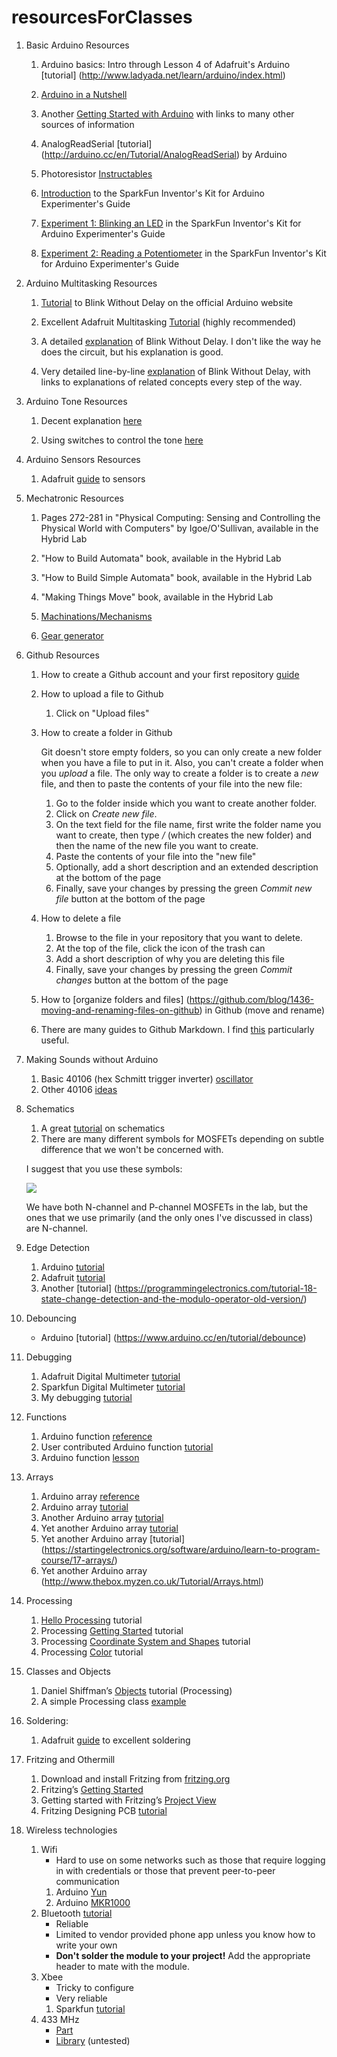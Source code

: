 # resourcesForClasses

1. Basic Arduino Resources

	1. Arduino basics: Intro through Lesson 4 of Adafruit's Arduino [tutorial]
	(http://www.ladyada.net/learn/arduino/index.html)

	1. [Arduino in a Nutshell](http://hci.rwth-aachen.de/arduino)

	1. Another [Getting Started with
	Arduino](http://reboot.yoha.co.uk/index.php?title=Getting_Started_with_Arduino)
		with links to many other sources of information

	2. AnalogReadSerial [tutorial]
	(http://arduino.cc/en/Tutorial/AnalogReadSerial)
	by Arduino

	3. Photoresistor
	[Instructables](http://www.instructables.com/id/How-to-Use-a-Light-Dependent-Resistor-LDR/)

	4. [Introduction](https://learn.sparkfun.com/tutorials/sik-experiment-guide-for-arduino---v32/introduction-sik-arduino-uno)
	to the SparkFun Inventor's Kit for Arduino Experimenter's Guide

	5. [Experiment 1: Blinking an LED](
	https://learn.sparkfun.com/tutorials/sik-experiment-guide-for-arduino---v32/experiment-1-blinking-an-led)
	in the SparkFun Inventor's Kit for Arduino Experimenter's Guide

	6. [Experiment 2: Reading a
	Potentiometer](https://learn.sparkfun.com/tutorials/sik-experiment-guide-for-arduino---v32/experiment-2-reading-a-potentiometer)
	in the SparkFun Inventor's Kit for Arduino Experimenter's Guide

1. Arduino Multitasking Resources

	1. [Tutorial](https://www.arduino.cc/en/Tutorial/BlinkWithoutDelay)
	to Blink Without Delay on the official Arduino website

	1. Excellent Adafruit Multitasking
	[Tutorial](https://learn.adafruit.com/multi-tasking-the-arduino-part-1?view=all)
	(highly recommended)

	2. A detailed
	[explanation](https://programmingelectronics.com/tutorial-16-blink-an-led-without-using-the-delay-function-old-version/) of Blink Without Delay. I don't like the way he
	does the circuit, but his explanation is good.

	3. Very detailed line-by-line
	[explanation](https://www.baldengineer.com/blink-without-delay-explained.html)
	of Blink Without Delay, with links
	to explanations of related concepts every step of the way.

1. Arduino Tone Resources

	1. Decent explanation
	[here](https://programmingelectronics.com/an-easy-way-to-make-noise-with-arduino-using-tone/)

	2. Using switches to control the tone
	[here](http://arduino-tutorials.eu/creating-sounds-with-arduino-buzzer)

1. Arduino Sensors Resources

	1. Adafruit [guide](http://www.ladyada.net/learn/sensors/) to sensors


2. Mechatronic Resources

	1. Pages 272-281 in "Physical Computing: Sensing and Controlling the
	Physical World with Computers" by Igoe/O'Sullivan, available in the
	Hybrid Lab

	1. "How to Build Automata" book, available in the Hybrid Lab

	1. "How to Build Simple Automata" book, available in the Hybrid Lab

	1. "Making Things Move" book, available in the Hybrid Lab 

	1. [Machinations/Mechanisms](doc/machinations-mechanisms.pdf)
	
	1. [Gear generator](http://www.geargenerator.com)

3. Github Resources

	1. How to create a Github account and your first repository
	[guide](https://github.com/zamfi/github-guide)

	2. How to upload a file to Github
		1. Click on "Upload files"
	3. How to create a folder in Github

		Git doesn't store empty folders, so you can only create a new folder when
		you have a file to put in it. Also, you can't create a folder
		when you _upload_ a file. The only way to create a folder is 
		to create a _new_ file, and then to paste the contents of your file into 
		the new file:
		1. Go to the folder inside which you want to create another folder.
		2. Click on _Create new file_.
		3. On the text field for the file name, first write the folder name you
			 want to create, then type _/_ (which creates the new folder) and then
			 the name of the new file you want to create.
		4. Paste the contents of your file into the "new file"
		4. Optionally, add a short description and an extended description at
			the bottom of the page
		5. Finally, save your changes by pressing the green _Commit new file_
			button at the bottom of the page
	4. How to delete a file
		1. Browse to the file in your repository that you want to delete.
		2. At the top of the file, click the icon of the trash can
		4. Add a short description of why you are deleting this file
		5. Finally, save your changes by pressing the green _Commit changes_
			button at the bottom of the page
	4. How to [organize folders and files]
(https://github.com/blog/1436-moving-and-renaming-files-on-github) 
		in Github (move and rename)

	5. There are many guides to Github Markdown. I find
	[this](https://github.com/adam-p/markdown-here/wiki/Markdown-Cheatsheet)
	particularly useful.

4. Making Sounds without Arduino
	1. Basic 40106 (hex Schmitt trigger inverter)
	    [oscillator](http://fluxmonkey.com/electronoize/40106Oscillator.htm)
	2. Other 40106 [ideas](http://bleeplabs.com/rad-fi-analog/)

5. Schematics
	1. A great
	[tutorial](https://learn.sparkfun.com/tutorials/how-to-read-a-schematic) on
	schematics
	2. There are many different symbols for MOSFETs depending on subtle
	difference that we won't be concerned with. 
	
    I suggest that you use these symbols:

    ![](http://www.electrotechservices.com/electronics/images/metal_oxide_semiconductor_fet_symbol.jpg)

    We have both N-channel and P-channel MOSFETs in the lab, but the ones that
	  we use primarily (and the only ones I've discussed in class) are N-channel.

5. Edge Detection 
	1. Arduino [tutorial](https://www.arduino.cc/en/Tutorial/StateChangeDetection)
	2. Adafruit 
		[tutorial](http://www.ladyada.net/learn/arduino/lesson5.html)
	3. Another 
		[tutorial]
		(https://programmingelectronics.com/tutorial-18-state-change-detection-and-the-modulo-operator-old-version/)

5. Debouncing
	- Arduino
		[tutorial]
		(https://www.arduino.cc/en/tutorial/debounce)

6. Debugging
	1. Adafruit Digital Multimeter
	[tutorial](https://learn.adafruit.com/multimeters?view=all)
	1. Sparkfun Digital Multimeter
	[tutorial](https://learn.sparkfun.com/tutorials/how-to-use-a-multimeter)
	1. My debugging
	[tutorial](http://teachmetomake.com/wordpress/debugging-circuits)

7. Functions
	1. Arduino function
	[reference](https://www.arduino.cc/en/Reference/FunctionDeclaration)
	1. User contributed Arduino function 
	[tutorial](http://playground.arduino.cc/Code/Function)
	1. Arduino function
	[lesson](https://startingelectronics.org/software/arduino/learn-to-program-course/15-functions/)

8. Arrays 
	1. Arduino array [reference](https://www.arduino.cc/en/Reference/Array)
	1. Arduino array [tutorial](https://www.arduino.cc/en/Tutorial/Arrays)
	1. Another Arduino array
	[tutorial](https://programmingelectronics.com/tutorial-13-how-to-use-arrays-with-arduino/)
	1. Yet another Arduino array
	[tutorial](https://www.tutorialspoint.com/arduino/arduino_arrays.htm)
	1. Yet another Arduino array
		[tutorial]
		(https://startingelectronics.org/software/arduino/learn-to-program-course/17-arrays/)
	1. Yet another Arduino array
		(http://www.thebox.myzen.co.uk/Tutorial/Arrays.html)

9. Processing
	1. [Hello Processing](http://hello.processing.org/)
	tutorial
	2. Processing [Getting Started](http://processing.org/tutorials/gettingstarted/)
	tutorial
	3. Processing [Coordinate System and Shapes](http://processing.org/tutorials/drawing/)
	tutorial
	4. Processing [Color](http://processing.org/tutorials/color/) tutorial

10. Classes and Objects
	1. Daniel Shiffman’s [Objects](https://processing.org/tutorials/objects/)
	tutorial (Processing)
	2. A simple Processing class
	[example](http://teachmetomake.com/wordpress/simple-processing-class-example)

11. Soldering:
	1. Adafruit 
	[guide](https://learn.adafruit.com/adafruit-guide-excellent-soldering?view=all)
	to excellent soldering

12. Fritzing and Othermill
	1. Download and install Fritzing from [fritzing.org](http://www.fritzing.org)
	2. Fritzing’s [Getting Started](http://fritzing.org/learning/get-started/)
	3. Getting started with Fritzing’s [Project
	View](http://fritzing.org/learning/get-started/project-view/)
	4. Fritzing Designing
	PCB [tutorial](http://fritzing.org/learning/tutorials/designing-pcb/)

13. Wireless technologies
	1. Wifi
		- Hard to use on some networks such as those that require logging in
			with credentials or those that prevent peer-to-peer communication
		1. Arduino [Yun](https://www.arduino.cc/en/Guide/ArduinoYunLin)
		1. Arduino [MKR1000](https://www.arduino.cc/en/Guide/MKR1000)
	2. Bluetooth [tutorial](http://teachmetomake.com/wordpress/adafruit-bluefruit-arduino)
		- Reliable
		- Limited to vendor provided phone app unless you know how to write your
			own
		- __Don't solder the module to your project!__ 
			Add the appropriate header to
			mate with the module.
	3. Xbee
		- Tricky to configure
		- Very reliable
		1. Sparkfun [tutorial](https://learn.sparkfun.com/tutorials/xbee-shield-hookup-guide)
	4. 433 MHz
		- [Part](http://www.oddwires.com/433-mhz-transmitter-and-receiver-modules-great-for-arduino/)
		- [Library](http://www.airspayce.com/mikem/arduino/RadioHead/)
			(untested)

